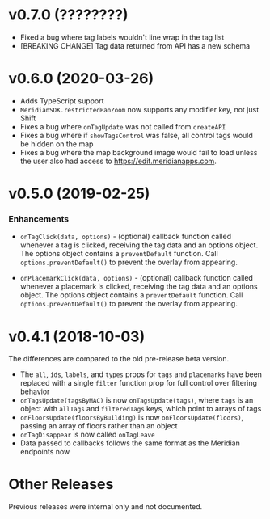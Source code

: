 # v0.7.0 (????????)

- Fixed a bug where tag labels wouldn't line wrap in the tag list
- [BREAKING CHANGE] Tag data returned from API has a new schema

# v0.6.0 (2020-03-26)

- Adds TypeScript support
- `MeridianSDK.restrictedPanZoom` now supports any modifier key, not just Shift
- Fixes a bug where `onTagUpdate` was not called from `createAPI`
- Fixes a bug where if `showTagsControl` was false, all control tags would be
  hidden on the map
- Fixes a bug where the map background image would fail to load unless the user also had access to <https://edit.meridianapps.com>.

# v0.5.0 (2019-02-25)

### Enhancements

- `onTagClick(data, options)` - (optional) callback function called whenever a tag is clicked, receiving the tag data and an options object. The options object contains a `preventDefault` function. Call `options.preventDefault()` to prevent the overlay from appearing.

- `onPlacemarkClick(data, options)` - (optional) callback function called whenever a placemark is clicked, receiving the tag data and an options object. The options object contains a `preventDefault` function. Call `options.preventDefault()` to prevent the overlay from appearing.

# v0.4.1 (2018-10-03)

The differences are compared to the old pre-release beta version.

- The `all`, `ids`, `labels`, and `types` props for `tags` and `placemarks` have
  been replaced with a single `filter` function prop for full control over
  filtering behavior
- `onTagsUpdate(tagsByMAC)` is now `onTagsUpdate(tags)`, where `tags` is an
  object with `allTags` and `filteredTags` keys, which point to arrays of tags
- `onFloorsUpdate(floorsByBuilding)` is now `onFloorsUpdate(floors)`, passing an
  array of floors rather than an object
- `onTagDisappear` is now called `onTagLeave`
- Data passed to callbacks follows the same format as the Meridian endpoints now

# Other Releases

Previous releases were internal only and not documented.
